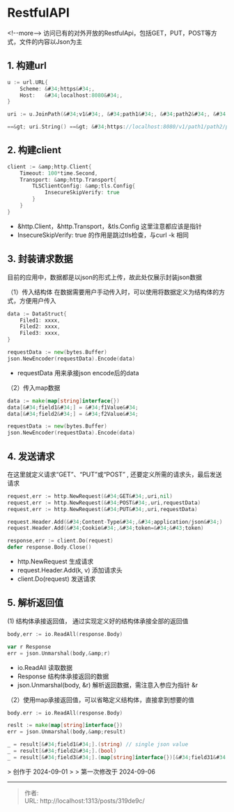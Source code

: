 # RestfulAPI


&lt;!--more--&gt;
访问已有的对外开放的RestfulApi，包括GET，PUT，POST等方式，文件的内容以Json为主
## 1. 构建url
```go
u := url.URL{
    Scheme: &#34;https&#34;,
    Host:   &#34;localhost:8080&#34;,
}

uri := u.JoinPath(&#34;v1&#34;, &#34;path1&#34;, &#34;path2&#34;, &#34;path3&#34;)

==&gt; uri.String() ==&gt; &#34;https://localhost:8080/v1/path1/path2/path3&#34;
```

## 2. 构建client
```go
client := &amp;http.Client{
    Timeout: 100*time.Second,
    Transport: &amp;http.Transport{
        TLSClientConfig: &amp;tls.Config{
            InsecureSkipVerify: true
        }
    }
}
```
- &amp;http.Client，&amp;http.Transport，&amp;tls.Config 这里注意都应该是指针 
- InsecureSkipVerify: true 的作用是跳过tls检查，与curl -k 相同

## 3. 封装请求数据
目前的应用中，数据都是以json的形式上传，故此处仅展示封装json数据

（1）传入结构体
    在数据需要用户手动传入时，可以使用将数据定义为结构体的方式，方便用户传入
```go
data := DataStruct{
    Filed1: xxxx,
    Filed2: xxxx,
    Filed3: xxxx,
} 

requestData := new(bytes.Buffer)
json.NewEncoder(requestData).Encode(data)
```
- requestData 用来承接json encode后的data


（2）传入map数据
```go
data := make(map[string]interface{})
data[&#34;field1&#34;] = &#34;f1Value&#34;
data[&#34;field2&#34;] = &#34;f2Value&#34;

requestData := new(bytes.Buffer)
json.NewEncoder(requestData).Encode(data)
```

## 4. 发送请求
在这里就定义请求“GET”、“PUT”或“POST” , 还要定义所需的请求头，最后发送请求
```go
request,err := http.NewRequest(&#34;GET&#34;,uri,nil)
request,err := http.NewRequest(&#34;POST&#34;,uri,requestData)
request,err := http.NewRequest(&#34;PUT&#34;,uri,requestData)

request.Header.Add(&#34;Content-Type&#34;,&#34;application/json&#34;)
request.Header.Add(&#34;Cookie&#34;,&#34;token=&#34;&#43;token)

response,err := client.Do(request)
defer response.Body.Close()
```
- http.NewRequest 生成请求
- request.Header.Add(k, v) 添加请求头
- client.Do(request) 发送请求
## 5. 解析返回值
(1) 结构体承接返回值， 通过实现定义好的结构体承接全部的返回值
```go
body,err := io.ReadAll(response.Body)

var r Response
err = json.Unmarshal(body,&amp;r)
```
- io.ReadAll 读取数据
- Response 结构体承接返回的数据
- json.Unmarshal(body, &amp;r) 解析返回数据，需注意入参应为指针 &amp;r


（2）使用map承接返回值，可以省略定义结构体，直接拿到想要的值
```go
body.err := io.ReadAll(response.Body)

reslt := make(map[string]interface{})
err = json.Unmarshal(body,&amp;result)

_ = result[&#34;field1&#34;].(string) // single json value
_ = result[&#34;field2&#34;].(bool)
_ = result[&#34;field3&#34;].(map[string]interface{})[&#34;field31&#34;].(string) // multipl json nest
```


&gt; 创作于 2024-09-01
&gt; 
&gt; 第一次修改于 2024-09-06


---

> 作者:   
> URL: http://localhost:1313/posts/319de9c/  

